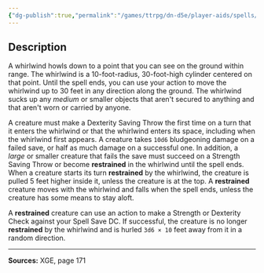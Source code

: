 ```yaml
---
{"dg-publish":true,"permalink":"/games/ttrpg/dn-d5e/player-aids/spells/level-7/whirlwind/","tags":["TTRPG/DND/5e","verbal","material","concentration","Spell"],"noteIcon":""}
---
```



## Description
A whirlwind howls down to a point that you can see on the ground within range.
The whirlwind is a 10-foot-radius, 30-foot-high cylinder centered on that point.
Until the spell ends, you can use your action to move the whirlwind up to 30 feet in any direction along the ground.
The whirlwind sucks up any *medium* or smaller objects that aren't secured to anything and that aren't worn or carried by anyone.

A creature must make a Dexterity Saving Throw the first time on a turn that it enters the whirlwind or that the whirlwind enters its space, including when the whirlwind first appears.
A creature takes `10d6` bludgeoning damage on a failed save, or half as much damage on a successful one.
In addition, a *large* or smaller creature that fails the save must succeed on a Strength Saving Throw or become **restrained** in the whirlwind until the spell ends.
When a creature starts its turn **restrained** by the whirlwind, the creature is pulled 5 feet higher inside it, unless the creature is at the top.
A **restrained** creature moves with the whirlwind and falls when the spell ends, unless the creature has some means to stay aloft.

A **restrained** creature can use an action to make a Strength or Dexterity Check against your Spell Save DC.
If successful, the creature is no longer **restrained** by the whirlwind and is hurled `3d6 × 10` feet away from it in a random direction.

---

**Sources:** XGE, page 171
